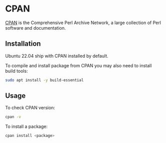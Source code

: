 # CPAN

[CPAN](https://www.cpan.org/) is the Comprehensive Perl Archive Network,
a large collection of Perl software and documentation.

## Installation

Ubuntu 22.04 ship with CPAN installed by default.

To compile and install package from CPAN you may also need to
install build tools:

```bash
sudo apt install -y build-essential
```

## Usage

To check CPAN version:

```bash
cpan -v
```

To install a package:

```bash
cpan install <package>
```
